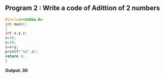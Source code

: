 ##  Program 2 : Write a code of Adittion of 2 numbers
```C
#include<stdio.h>
int main()
{
int x,y,z;
x=10;
y=20;
z=x+y;
printf("%d",z);
return 0;
}
```

**Output: 30**
